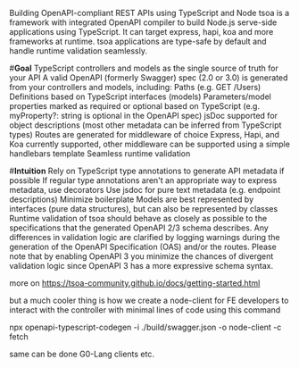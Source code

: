 Building OpenAPI-compliant REST APIs using TypeScript and Node
tsoa is a framework with integrated OpenAPI compiler to build Node.js serve-side applications using TypeScript. It can target express, hapi, koa and more frameworks at runtime. tsoa applications are type-safe by default and handle runtime validation seamlessly.

#**Goal**
TypeScript controllers and models as the single source of truth for your API
A valid OpenAPI (formerly Swagger) spec (2.0 or 3.0) is generated from your controllers and models, including:
Paths (e.g. GET /Users)
Definitions based on TypeScript interfaces (models)
Parameters/model properties marked as required or optional based on TypeScript (e.g. myProperty?: string is optional in the OpenAPI spec)
jsDoc supported for object descriptions (most other metadata can be inferred from TypeScript types)
Routes are generated for middleware of choice
Express, Hapi, and Koa currently supported, other middleware can be supported using a simple handlebars template
Seamless runtime validation

#**Intuition**
Rely on TypeScript type annotations to generate API metadata if possible
If regular type annotations aren't an appropriate way to express metadata, use decorators
Use jsdoc for pure text metadata (e.g. endpoint descriptions)
Minimize boilerplate
Models are best represented by interfaces (pure data structures), but can also be represented by classes
Runtime validation of tsoa should behave as closely as possible to the specifications that the generated OpenAPI 2/3 schema describes. Any differences in validation logic are clarified by logging warnings during the generation of the OpenAPI Specification (OAS) and/or the routes.
Please note that by enabling OpenAPI 3 you minimize the chances of divergent validation logic since OpenAPI 3 has a more expressive schema syntax.

more on https://tsoa-community.github.io/docs/getting-started.html

but a much cooler thing is how we create a node-client for FE developers to interact with the controller with minimal lines of code 
using this command 

npx openapi-typescript-codegen -i ./build/swagger.json -o node-client -c fetch

same can be done G0-Lang clients etc.

